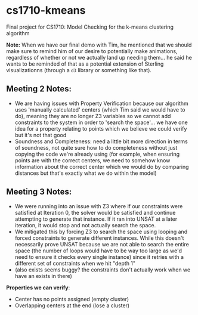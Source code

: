 # cs1710-kmeans
Final project for CS1710: Model Checking for the k-means clustering algorithm

**Note:** When we have our final demo with Tim, he mentioned that we should make sure to remind him of our desire to potentially make animations, regardless of whether or not we actually land up needing them... he said he wants to be reminded of that as a potential extension of Sterling visualizationns (through a `d3` library or something like that).

## Meeting 2 Notes:
- We are having issues with Property Verification because our algorithm uses 'manually calculated' centers (which Tim said we would have to do), meaning they are no longer Z3 variables so we cannot add constraints to the system in order to 'search the space'... we have one idea for a property relating to points which we believe we could verify but it's not that good
- Soundness and Completeness: need a little bit more direction in terms of soundness, not quite sure how to do completeness without just copying the code we're already using (for example, when ensuring points are with the correct centers, we need to somehow know information about the correct center which we would do by comparing distances but that's exactly what we do within the model)

## Meeting 3 Notes:
- We were running into an issue with Z3 where if our constraints were satisfied at Iteration 0, the solver would be satisfied and continue attempting to generate that instance. If it ran into UNSAT at a later iteration, it would stop and not actually search the space.
- We mitigated this by forcing Z3 to search the space using looping and forced constraints to generate different instances. While this doesn't necessarily prove UNSAT because we are not able to search the entire space (the number of loops would have to be way too large as we'd need to ensure it checks every single instance) since it retries with a different set of constraints when we hit "depth 1"
- (also exists seems buggy? the constraints don't actually work when we have an exists in there)

**Properties we can verify**:
- Center has no points assigned (empty cluster)
- Overlapping centers at the end (lose a cluster)
